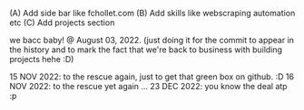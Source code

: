 (A) Add side bar like fchollet.com
(B) Add skills like webscraping automation etc
(C) Add projects section

we bacc baby! @ August 03, 2022. (just doing it for the commit to appear in the history and to mark the fact that we're back to business with building projects hehe :D)

15 NOV 2022: to the rescue again, just to get that green box on github. :D
16 NOV 2022: to the rescue yet again
...
23 DEC 2022: you know the deal atp :p